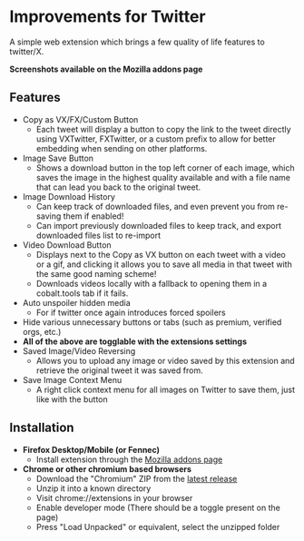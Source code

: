 # Improvements for Twitter

A simple web extension which brings a few quality of life features to twitter/X.  

**Screenshots available on the Mozilla addons page**

## Features

- Copy as VX/FX/Custom Button
	- Each tweet will display a button to copy the link to the tweet directly using VXTwitter, FXTwitter, or a custom prefix to allow for better embedding when sending on other platforms.
- Image Save Button
	- Shows a download button in the top left corner of each image, which saves the image in the highest quality available and with a file name that can lead you back to the original tweet.
- Image Download History
	- Can keep track of downloaded files, and even prevent you from re-saving them if enabled!
	- Can import previously downloaded files to keep track, and export downloaded files list to re-import
- Video Download Button
	- Displays next to the Copy as VX button on each tweet with a video or a gif, and clicking it allows you to save all media in that tweet with the same good naming scheme!
    - Downloads videos locally with a fallback to opening them in a cobalt.tools tab if it fails.
- Auto unspoiler hidden media
	- For if twitter once again introduces forced spoilers
- Hide various unnecessary buttons or tabs (such as premium, verified orgs, etc.)
- **All of the above are togglable with the extensions settings**
- Saved Image/Video Reversing
	- Allows you to upload any image or video saved by this extension and retrieve the original tweet it was saved from.
- Save Image Context Menu
	- A right click context menu for all images on Twitter to save them, just like with the button

## Installation

- **Firefox Desktop/Mobile (or Fennec)**
	- Install extension through the [Mozilla addons page](https://addons.mozilla.org/en-GB/firefox/addon/improvements-for-twitter/)
- **Chrome or other chromium based browsers**
	- Download the "Chromium" ZIP from the [latest release](https://github.com/usyless/twitter-improvements/releases/latest)
	- Unzip it into a known directory
	- Visit chrome://extensions in your browser
	- Enable developer mode (There should be a toggle present on the page)
	- Press "Load Unpacked" or equivalent, select the unzipped folder
